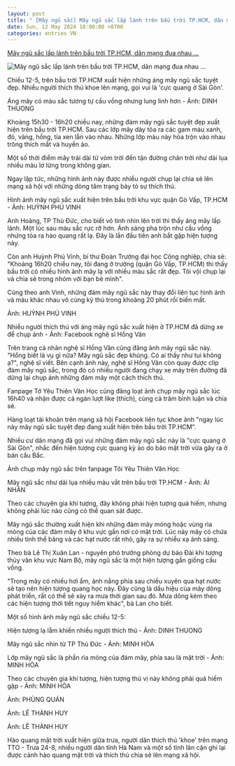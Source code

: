 ```yaml
---
layout: post
title: " [Mây ngũ sắc] Mây ngũ sắc lấp lánh trên bầu trời TP.HCM, dân mạng đua nhau ..."
date: Sun, 12 May 2024 18:00:00 +0700
categories: entries VN
---
```

[Mây ngũ sắc lấp lánh trên bầu trời TP.HCM, dân mạng đua nhau ...](https://tuoitre.vn/may-ngu-sac-lap-lanh-tren-bau-troi-tp-hcm-dan-mang-dua-nhau-khoe-anh-cuc-quang-sai-gon-20240512175747878.htm)

![Mây ngũ sắc lấp lánh trên bầu trời TP.HCM, dân mạng đua nhau ...](https://cdn1.tuoitre.vn/zoom/600_315/471584752817336320/2024/5/12/may-ngu-sac-17155109016171763523334-453-0-1500-2000-crop-17155113490761008130353.jpg)

Chiều 12-5, trên bầu trời TP.HCM xuất hiện những áng mây ngũ sắc tuyệt đẹp. Nhiều người thích thú khoe lên mạng, gọi vui là 'cực quang ở Sài Gòn'.

Áng mây có màu sắc tương tự cầu vồng nhưng lung linh hơn - Ảnh: DINH THUONG

Khoảng 15h30 - 16h20 chiều nay, những đám mây ngũ sắc tuyệt đẹp xuất hiện trên bầu trời TP.HCM. Sau các lớp mây dày tỏa ra các gam màu xanh, đỏ, vàng, hồng, tía xen lẫn vào nhau. Những lớp màu này hòa trộn vào nhau trông thích mắt và huyền ảo.

Một số thời điểm mây trải dài từ vòm trời đến tận đường chân trời như dải lụa nhiều màu lơ lửng trong không gian.

Ngay lập tức, những hình ảnh này được nhiều người chụp lại chia sẻ lên mạng xã hội với những dòng tâm trạng bày tỏ sự thích thú.

Hình ảnh mây ngũ sắc xuất hiện trên bầu trời khu vực quận Gò Vấp, TP.HCM - Ảnh: HUỲNH PHÚ VINH

Anh Hoàng, TP Thủ Đức, cho biết vô tình nhìn lên trời thì thấy áng mây lấp lánh. Một lúc sau màu sắc rực rỡ hơn. Ánh sáng pha trộn như cầu vồng nhưng tỏa ra hào quang rất lạ. Đây là lần đầu tiên anh bắt gặp hiện tượng này.

Còn anh Huỳnh Phú Vinh, bí thư Đoàn Trường đại học Công nghiệp, chia sẻ: "Khoảng 16h20 chiều nay, tôi đang ở trường (quận Gò Vấp, TP.HCM) thì thấy bầu trời có nhiều hình ảnh mây lạ với nhiều màu sắc rất đẹp. Tôi vội chụp lại và chia sẻ trong nhóm với bạn bè mình".

Cũng theo anh Vinh, những đám mây ngũ sắc này thay đổi liên tục hình ảnh và màu khác nhau vô cùng kỳ thú trong khoảng 20 phút rồi biến mất.

Ảnh: HUỲNH PHÚ VINH

Nhiều người thích thú với áng mây ngũ sắc xuất hiện ở TP.HCM đã dừng xe để chụp ảnh - Ảnh: Facebook nghệ sĩ Hồng Vân

Trên trang cá nhân nghệ sĩ Hồng Vân cũng đăng ảnh mây ngũ sắc này. "Hổng biết là vụ gì nữa? Mây ngũ sắc đẹp khủng. Có ai thấy như tui không ạ?", nghệ sĩ viết. Bên cạnh ảnh này, nghệ sĩ Hồng Vân còn quay được clip đám mây ngũ sắc, trong đó có nhiều người đang chạy xe máy trên đường đã dừng lại chụp ảnh những đám mây một cách thích thú.

Fanpage Tớ Yêu Thiên Văn Học cũng đăng loạt ảnh chụp mây ngũ sắc lúc 16h40 và nhận được cả ngàn lượt like (thích), cùng cả trăm bình luận và chia sẻ.

Hàng loạt tài khoản trên mạng xã hội Facebook liên tục khoe ảnh "ngay lúc này mây ngũ sắc tuyệt đẹp đang xuất hiện trên bầu trời TP.HCM".

Nhiều cư dân mạng đã gọi vui những đám mây ngũ sắc này là "cực quang ở Sài Gòn", nhắc đến hiện tượng cực quang kỳ ảo do bão mặt trời vừa gây ra ở bán cầu Bắc.

Ảnh chụp mây ngũ sắc trên fanpage Tôi Yêu Thiên Văn Học

Mây ngũ sắc như dải lụa nhiều màu vắt trên bầu trời TP.HCM - Ảnh: ÁI NHÂN

Theo các chuyên gia khí tượng, đây không phải hiện tượng quá hiếm, nhưng không phải lúc nào cũng có thể quan sát được.

Mây ngũ sắc thường xuất hiện khi những đám mây mỏng hoặc vùng rìa mỏng của các đám mây ở khu vực gần nơi có mặt trời. Lúc này mây có chứa nhiều tinh thể băng và các hạt nước rất nhỏ, gây ra sự nhiễu xạ ánh sáng.

Theo bà Lê Thị Xuân Lan - nguyên phó trưởng phòng dự báo Đài khí tượng thủy văn khu vực Nam Bộ, mây ngũ sắc là một hiện tượng gần giống cầu vồng.

"Trong mây có nhiều hơi ẩm, ánh nắng phía sau chiếu xuyên qua hạt nước sẽ tạo nên hiện tượng quang học này. Đây cũng là dấu hiệu của mây dông phát triển, rất có thể sẽ xảy ra mưa thời gian sau đó. Mưa dông kèm theo các hiện tượng thời tiết nguy hiểm khác", bà Lan cho biết.

Một số hình ảnh mây ngũ sắc chiều 12-5:

Hiện tượng lạ lẫm khiến nhiều người thích thú - Ảnh: DINH THUONG

Mây ngũ sắc nhìn từ TP Thủ Đức - Ảnh: MINH HÒA

Lớp mây ngũ sắc là phần rìa mỏng của đám mây, phía sau là mặt trời - Ảnh: MINH HÒA

Theo các chuyên gia khí tượng, hiện tượng thú vị này không phải quá hiếm gặp - Ảnh: MINH HÒA

Ảnh: PHÙNG QUÁN

Ảnh: LÊ THÀNH HUY

Ảnh: LÊ THÀNH HUY

Hào quang mặt trời xuất hiện giữa trưa, người dân thích thú 'khoe' trên mạng TTO - Trưa 24-8, nhiều người dân tỉnh Hà Nam và một số tỉnh lân cận ghi lại được cảnh hào quang mặt trời và thích thú chia sẻ lên mạng xã hội.





